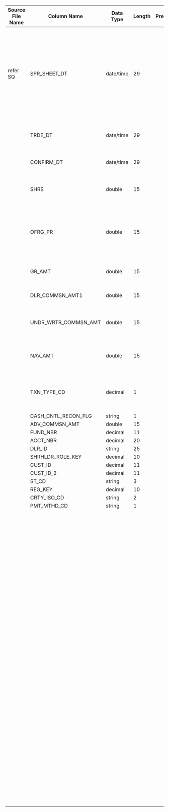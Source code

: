 |	Source File Name	|	Column Name	|	Data Type	|	Length	|	Precision	|	Nullable	|	PK	|	BK	|		|		|		|		|	Target Table Name	|	Column Name	|	Data Type	|	Length	|	Nullable	|	PK	|
|	---	|	---	|	---	|	---	|	---	|	---	|	---	|	---	|	---	|	---	|	---	|	---	|	---	|	---	|	---	|	---	|	---	|	---	|
|		|		|		|		|		|		|		|		|		|		|		|		|		|		|		|		|		|		|
|	refer SQ	|	SPR_SHEET_DT	|	date/time	|	29	|		|		|		|	Seq Number	|		|		|	Insert if new record<br><br>Update the record if already exists<br><br>	|	Table Name: HDM.SDCM_CASHFLOW <br>Condition:REG_KEY = in_REG_KEY AND DLR_KEY = in_DLR_KEY AND SHRHLDR_KEY = in_SHRHLDR_KEY AND ACCT_KEY = in_ACCT_KEY AND FUND_KEY = in_FUND_KEY AND SPR_SHEET_DT_KEY = in_SPR_SHEET_DT_KEY AND TRDE_DT_KEY = in_TRDE_DT_KEY	|	SDCM_CASHFLOW	|	SDCM_CASHFLOW_KEY	|	"number(p,s)"	|	10	|		|	Y	|
|		|	TRDE_DT	|	date/time	|	29	|		|		|		|		|	"IIF(ISNULL(REG_KEY),300,REG_KEY)"	|	Table Name: HDM.REGION<br>Condition: ST_CD = IN_ST_CD AND MKTG_REG_ID = IN_MKTG_REG_ID AND CRTY_CD = IN_CRTY_CD<br>Output Column: REG_KEY	|		|		|	SDCM_CASHFLOW	|	REG_KEY	|	"number(p,s)"	|	10	|		|		|
|		|	CONFIRM_DT	|	date/time	|	29	|		|		|		|		|		|	Table Name: HDM.PAYMENT_METHOD<br>Condition: PMT_MTHD_CD = in_PMT_MTHD_CD<br>Output Column: PMT_MTHD_KEY	|		|		|	SDCM_CASHFLOW	|	PMT_MTHD_KEY	|	"number(p,s)"	|	10	|		|		|
|		|	SHRS	|	double	|	15	|		|		|		|		|		|	Table Name: HDM.REGION<br>Condition: ST_CD = IN_ST_CD AND MKTG_REG_ID = IN_MKTG_REG_ID AND CRTY_CD = IN_CRTY_CD<br>Output Column: DLR_KEY	|		|		|	SDCM_CASHFLOW	|	DLR_KEY	|	"number(p,s)"	|	10	|		|		|
|		|	OFRG_PR	|	double	|	15	|		|		|		|		|	"IIF(ISNULL(SHRHLDR_KEY),-1,SHRHLDR_KEY)"	|	<br><br>Table Name: HDM.SHAREHOLDER<br>Condition:CUST_IDNFCN_NBR = IN_CUST_IDNFCN_NBR AND CUST_IDNFCN_NBR_2 = IN_CUST_IDNFCN_NBR_2<br>Output Column:SHRHLDR_KEY	|		|		|	SDCM_CASHFLOW	|	SHRHLDR_KEY	|	"number(p,s)"	|	10	|		|		|
|		|	GR_AMT	|	double	|	15	|		|		|		|		|		|	Table Name: HDM.ACCOUNT<br>Condition: ACCT_NBR = IN_ACCT_NBR AND FUND_NBR = IN_FUND_NBR<br>Output Column: ACCT_KEY	|		|		|	SDCM_CASHFLOW	|	ACCT_KEY	|	"number(p,s)"	|	10	|		|		|
|		|	DLR_COMMSN_AMT1	|	double	|	15	|		|		|		|		|		|	Table Name: HDM.FUND<br>Condition: FUND_NBR = IN_FUND_NBR<br>Output Column: FUND_KEY	|		|		|	SDCM_CASHFLOW	|	FUND_KEY	|	"number(p,s)"	|	10	|		|		|
|		|	UNDR_WRTR_COMMSN_AMT	|	double	|	15	|		|		|		|		|		|	//:LKP.LKP_DM_DIM_CALENDAR(SPR_SHEET_DT)<br><br>Table Name: HDM.CALENDAR<br>Condition: CAL_DAY = IN_CAL_DAY<br>Output Column: DAY_KEY	|		|		|	SDCM_CASHFLOW	|	SPR_SHEET_DT_KEY	|	"number(p,s)"	|	10	|		|		|
|		|	NAV_AMT	|	double	|	15	|		|		|		|		|		|	//:LKP.LKP_DM_DIM_CALENDAR(TRDE_DT)<br><br>Table Name: HDM.CALENDAR<br>Condition: CAL_DAY = IN_CAL_DAY<br>Output Column: DAY_KEY	|		|		|	SDCM_CASHFLOW	|	TRDE_DT_KEY	|	"number(p,s)"	|	10	|		|		|
|		|	TXN_TYPE_CD	|	decimal	|	1	|		|		|		|		|		|	//:LKP.LKP_DM_DIM_CALENDAR(CONFIRM_DT)<br><br><br>Table Name: HDM.CALENDAR<br>Condition: CAL_DAY = IN_CAL_DAY<br>Output Column: DAY_KEY	|		|		|	SDCM_CASHFLOW	|	CONFIRM_DT_KEY	|	"number(p,s)"	|	10	|		|		|
|		|	CASH_CNTL_RECON_FLG	|	string	|	1	|		|		|		|		|	"IIF(ISNULL(in_SHRHLDR_ROLE_KEY),-1,in_SHRHLDR_ROLE_KEY)"	|		|		|		|	SDCM_CASHFLOW	|	SHRHLDR_ROLE_KEY	|	"number(p,s)"	|	10	|		|		|
|		|	ADV_COMMSN_AMT	|	double	|	15	|		|		|		|	ACCT_NBR	|		|		|		|		|	SDCM_CASHFLOW	|	ACCT_NBR	|	number	|	15	|		|		|
|		|	FUND_NBR	|	decimal	|	11	|		|		|		|		|	"IIF(TXN_TYPE_CD=0,SHRS,0)"	|		|		|		|	SDCM_CASHFLOW	|	SUB_SHRS	|	number	|	15	|		|		|
|		|	ACCT_NBR	|	decimal	|	20	|		|		|		|		|	"SUM(SUB_AMT) for group by REG_KEY, DLR_KEY, SHRHLDR_KEY, ACCT_KEY, FUND_KEY, SPR_SHEET_DT_KEY and TRDE_DT_KEY"	|		|		|		|	SDCM_CASHFLOW	|	SUB_AMT	|	number	|	15	|		|		|
|		|	DLR_ID	|	string	|	25	|		|		|		|		|	SUM(REDMPN_SHRS)	|		|		|		|	SDCM_CASHFLOW	|	REDMPN_SHRS	|	number	|	15	|		|		|
|		|	SHRHLDR_ROLE_KEY	|	decimal	|	10	|		|		|		|		|	SUM(REDMPN_AMT)	|		|		|		|	SDCM_CASHFLOW	|	REDMPN_AMT	|	number	|	15	|		|		|
|		|	CUST_ID	|	decimal	|	11	|		|		|		|		|	AVG(OFRG_PR)	|		|		|		|	SDCM_CASHFLOW	|	OFRG_PR	|	number	|	15	|		|		|
|		|	CUST_ID_2	|	decimal	|	11	|		|		|		|		|	SUM(NAV_AMT)	|		|		|		|	SDCM_CASHFLOW	|	NAV	|	number	|	15	|		|		|
|		|	ST_CD	|	string	|	3	|		|		|		|	DLR_COMMSN_AMT	|		|		|		|		|	SDCM_CASHFLOW	|	DLR_COMMSN_AMT	|	number	|	15	|		|		|
|		|	REG_KEY	|	decimal	|	10	|		|		|		|	UNDR_WRTR_COMMSN_AMT	|		|		|		|		|	SDCM_CASHFLOW	|	UNDR_WRTR_COMMSN_AMT	|	number	|	15	|		|		|
|		|	CRTY_ISO_CD	|	string	|	2	|		|		|		|	ADV_COMMSN_AMT	|		|		|		|		|	SDCM_CASHFLOW	|	ADV_COMMSN_AMT	|	number	|	15	|		|		|
|		|	PMT_MTHD_CD	|	string	|	1	|		|		|		|		|	SUM(SUB_SHARES) -SUM(ABS(REDMPN_SHRS))	|		|		|		|	SDCM_CASHFLOW	|	NET_SHRS	|	number	|	15	|		|		|
|		|		|		|		|		|		|		|		|	SUM(SUB_AMT) +SUM(REDMPN_AMT)-SUM(DLR_COMMSN_AMT+UNDR_WRTR_COMMSN_AMT+ADV_COMMSN_AMT)	|		|		|		|	SDCM_CASHFLOW	|	NET_CASHFLOW_AMT	|	number	|	15	|		|		|
|		|		|		|		|		|		|		|	CASH_CNTL_RECON_FLG	|		|		|		|		|	SDCM_CASHFLOW	|	CASH_CNTL_RECON_FLG	|	varchar2	|	1	|		|		|
|		|		|		|		|		|		|		|		|	SYSDATE	|		|		|		|	SDCM_CASHFLOW	|	ROW_STRT_DTTM	|	date	|	19	|		|		|
|		|		|		|		|		|		|		|		|		|		|		|		|	SDCM_CASHFLOW	|	ROW_STOP_DTTM	|	date	|	19	|		|		|
|		|		|		|		|		|		|		|		|	Y'	|		|		|		|	SDCM_CASHFLOW	|	CURR_ROW_FLG	|	varchar2	|	1	|		|		|
|		|		|		|		|		|		|		|		|	4	|		|		|		|	SDCM_CASHFLOW	|	SRC_SYS_ID	|	number	|	15	|		|		|
|		|		|		|		|		|		|		|		|		|		|		|		|	SDCM_CASHFLOW	|	ETL_LOAD_CYC_KEY	|	"number(p,s)"	|	10	|		|		|
|		|		|		|		|		|		|		|		|		|	Table Name: HDM.ACCOUNT<br>Condition: ACCT_NBR = IN_ACCT_NBR AND FUND_NBR = IN_FUND_NBR<br>Output Column:HBR_DLR_ID	|		|		|	SDCM_CASHFLOW	|	HBR_DLR_KEY	|	"number(p,s)"	|	10	|		|		|
|		|		|		|		|		|		|		|		|		|		|		|		|		|		|		|		|		|		|
|		|		|		|		|		|		|		|		|		|		|		|		|		|		|		|		|		|		|
|		|		|		|		|		|		|		|	Seq Number	|		|		|		|	"IIF(NOT ISNULL(v_ERR_MSG),'Y','N')"	|	ETL_LOAD_ERROR	|	ERR_KEY	|	"number(p,s)"	|	10	|		|		|
|		|		|		|		|		|		|		|		|	$$etlcyckey	|		|		|		|	ETL_LOAD_ERROR	|	ETL_LOAD_CYC_KEY	|	"number(p,s)"	|	10	|		|		|
|		|		|		|		|		|		|		|		|	"IIF(<br>      (NOT ISNULL(v_FUND_KEY_ERR_MSG)<br>                                                         OR<br>       NOT ISNULL(v_ACCT_KEY_ERR_MSG)<br>                                                          OR     <br>       NOT ISNULL(v_DLR_KEY_ERR_MSG)<br>                                                          OR <br>       NOT ISNULL(v_SHRHLDR_ROLE_KEY_ERR_MSG)<br>                                                         OR<br>       NOT ISNULL(v_SHRHLDR_KEY_ERR_MSG)),<br>(v_FUND_KEY_ERR_MSG&vert;&vert;v_ACCT_KEY_ERR_MSG&vert;&vert;v_DLR_KEY_ERR_MSG&vert;&vert;v_SHRHLDR_ROLE_KEY_ERR_MSG&vert;&vert;v_SHRHLDR_KEY_ERR_MSG&vert;&vert;' FOR CUSTOMER ACCOUNT:'&vert;&vert;TO_CHAR(ACCT_NBR)&vert;&vert;' AND FUND NUMBER:'&vert;&vert;TO_CHAR(FUND_NBR)&vert;&vert;TO_CHAR(DLR_ID))&vert;&vert;' AND SHAREHOLDER ID1:'&vert;&vert;CUST_ID&vert;&vert;' AND SHAREHOLDER ID2:'&vert;&vert;CUST_ID_2<br>,NULL)<br><br>"	|		|		|		|	ETL_LOAD_ERROR	|	ERR_MSG	|	varchar2	|	4000	|		|		|
|		|		|		|		|		|		|		|		|	SYSDATE	|		|		|		|	ETL_LOAD_ERROR	|	RUN_DT_TS	|	date	|	19	|		|		|
|		|		|		|		|		|		|		|		|		|		|		|		|		|		|		|		|		|		|
|		|		|		|		|		|		|		|		|		|		|		|		|		|		|		|		|		|		|
|		|		|		|		|		|		|		|		|		|		|		|		|		|		|		|		|		|		|
|		|		|		|		|		|		|		|		|		|		|		|		|		|		|		|		|		|		|
|		|		|		|		|		|		|		|		|		|		|		|		|		|		|		|		|		|		|
|		|		|		|		|		|		|		|		|		|		|		|		|		|		|		|		|		|		|
|		|		|		|		|		|		|		|		|		|		|		|		|		|		|		|		|		|		|
|		|		|		|		|		|		|		|		|		|		|		|		|		|		|		|		|		|		|
|		|		|		|		|		|		|		|		|		|		|		|		|		|		|		|		|		|		|
|		|		|		|		|		|		|		|		|		|		|		|		|		|		|		|		|		|		|
|		|		|		|		|		|		|		|		|		|		|		|		|		|		|		|		|		|		|
|		|		|		|		|		|		|		|		|		|		|		|		|		|		|		|		|		|		|
|		|		|		|		|		|		|		|		|		|		|		|		|		|		|		|		|		|		|
|		|		|		|		|		|		|		|		|		|		|		|		|		|		|		|		|		|		|
|		|		|		|		|		|		|		|		|		|		|		|		|		|		|		|		|		|		|
|		|		|		|		|		|		|		|		|		|		|		|		|		|		|		|		|		|		|
|		|		|		|		|		|		|		|		|		|		|		|		|		|		|		|		|		|		|
|		|		|		|		|		|		|		|		|		|		|		|		|		|		|		|		|		|		|
|		|		|		|		|		|		|		|		|		|		|		|		|		|		|		|		|		|		|
|		|		|		|		|		|		|		|		|		|		|		|		|		|		|		|		|		|		|
|		|		|		|		|		|		|		|		|		|		|		|		|		|		|		|		|		|		|
|		|		|		|		|		|		|		|		|		|		|		|		|		|		|		|		|		|		|
|		|		|		|		|		|		|		|		|		|		|		|		|		|		|		|		|		|		|
|		|		|		|		|		|		|		|		|		|		|		|		|		|		|		|		|		|		|
|		|		|		|		|		|		|		|		|		|		|		|		|		|		|		|		|		|		|
|		|		|		|		|		|		|		|		|		|		|		|		|		|		|		|		|		|		|
|		|		|		|		|		|		|		|		|		|		|		|		|		|		|		|		|		|		|
|		|		|		|		|		|		|		|		|		|		|		|		|		|		|		|		|		|		|
|		|		|		|		|		|		|		|		|		|		|		|		|		|		|		|		|		|		|
|		|		|		|		|		|		|		|		|		|		|		|		|		|		|		|		|		|		|
|		|		|		|		|		|		|		|		|		|		|		|		|		|		|		|		|		|		|
|		|		|		|		|		|		|		|		|		|		|		|		|		|		|		|		|		|		|
|		|		|		|		|		|		|		|		|		|		|		|		|		|		|		|		|		|		|
|		|		|		|		|		|		|		|		|		|		|		|		|		|		|		|		|		|		|
|		|		|		|		|		|		|		|		|		|		|		|		|		|		|		|		|		|		|
|		|		|		|		|		|		|		|		|		|		|		|		|		|		|		|		|		|		|
|		|		|		|		|		|		|		|		|		|		|		|		|		|		|		|		|		|		|
|		|		|		|		|		|		|		|		|		|		|		|		|		|		|		|		|		|		|
|		|		|		|		|		|		|		|		|		|		|		|		|		|		|		|		|		|		|
|		|		|		|		|		|		|		|		|		|		|		|		|		|		|		|		|		|		|
